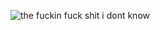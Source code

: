 ![the fuckin fuck shit i dont know](https://github-readme-stats.vercel.app/api?username=mariidev&count_private=true&show_icons=true&theme=merko)

